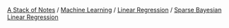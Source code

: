 [A Stack of Notes](../../../a-stack-of-notes.md) / [Machine Learning](../../machine-learning.md) / [Linear Regression](../linear-regression.md) / [Sparse Bayesian Linear Regression](sparse-bayesian-linear-regression.md)

